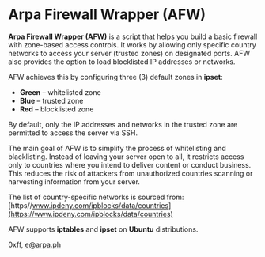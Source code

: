 # Arpa Firewall Wrapper (AFW)

**Arpa Firewall Wrapper (AFW)** is a script that helps you build a basic firewall with zone-based access controls. It works by allowing only specific country networks to access your server (trusted zones) on designated ports. AFW also provides the option to load blocklisted IP addresses or networks.

AFW achieves this by configuring three (3) default zones in **ipset**:

* **Green** – whitelisted zone
* **Blue** – trusted zone
* **Red** – blocklisted zone

By default, only the IP addresses and networks in the trusted zone are permitted to access the server via SSH.

The main goal of AFW is to simplify the process of whitelisting and blacklisting. Instead of leaving your server open to all, it restricts access only to countries where you intend to deliver content or conduct business. This reduces the risk of attackers from unauthorized countries scanning or harvesting information from your server.

The list of country-specific networks is sourced from:
[https//www.ipdeny.com/ipblocks/data/countries](https://www.ipdeny.com/ipblocks/data/countries)

AFW supports **iptables** and **ipset** on **Ubuntu** distributions.

0xff, e@arpa.ph
